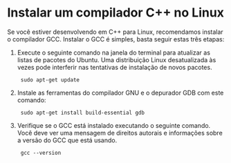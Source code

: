 <h1 data-loc-id="walkthrough.linux.install.compiler">Instalar um compilador C++ no Linux</h1>
<p data-loc-id="walkthrough.linux.text1">Se você estiver desenvolvendo em C++ para Linux, recomendamos instalar o compilador GCC. Instalar o GCC é simples, basta seguir estas três etapas:</p>
<ol>
<li><p data-loc-id="walkthrough.linux.text2">Execute o seguinte comando na janela do terminal para atualizar as listas de pacotes do Ubuntu. Uma distribuição Linux desatualizada às vezes pode interferir nas tentativas de instalação de novos pacotes.</p>
<pre><code class="lang-bash"> sudo apt-<span class="hljs-built_in">get</span> <span class="hljs-keyword">update</span>
</code></pre>
</li>
<li><p data-loc-id="walkthrough.linux.text3">Instale as ferramentas do compilador GNU e o depurador GDB com este comando:</p>
<pre><code class="lang-bash"> sudo apt-<span class="hljs-meta">get</span> install <span class="hljs-keyword">build-essential </span>gdb
</code></pre>
</li>
<li><p data-loc-id="walkthrough.linux.text4">Verifique se o GCC está instalado executando o seguinte comando. Você deve ver uma mensagem de direitos autorais e informações sobre a versão do GCC que está usando.</p>
<pre><code class="lang-bash"> gcc <span class="hljs-comment">--version</span>
</code></pre>
</li>
</ol>
